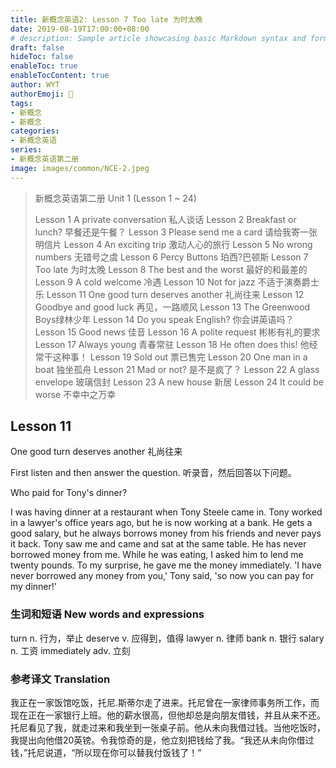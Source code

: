 ```yaml
---
title: 新概念英语2: Lesson 7 Too late 为时太晚
date: 2019-08-19T17:00:00+08:00
# description: Sample article showcasing basic Markdown syntax and formatting for HTML elements.
draft: false
hideToc: false
enableToc: true
enableTocContent: true
author: WYT
authorEmoji: 🧑
tags:
- 新概念
- 新概念
categories:
- 新概念英语
series:
- 新概念英语第二册
image: images/common/NCE-2.jpeg
---
```


> 新概念英语第二册 Unit 1 (Lesson 1 ~ 24)
> 
> Lesson 1 A private conversation 私人谈话
> Lesson 2 Breakfast or lunch? 早餐还是午餐？
> Lesson 3 Please send me a card 请给我寄一张明信片
> Lesson 4 An exciting trip 激动人心的旅行
> Lesson 5 No wrong numbers 无错号之虞
> Lesson 6 Percy Buttons 珀西?巴顿斯
> Lesson 7 Too late 为时太晚
> Lesson 8 The best and the worst 最好的和最差的
> Lesson 9 A cold welcome 冷遇
> Lesson 10 Not for jazz 不适于演奏爵士乐
> Lesson 11 One good turn deserves another 礼尚往来
> Lesson 12 Goodbye and good luck 再见，一路顺风
> Lesson 13 The Greenwood Boys绿林少年
> Lesson 14 Do you speak English? 你会讲英语吗？
> Lesson 15 Good news 佳音
> Lesson 16 A polite request 彬彬有礼的要求
> Lesson 17 Always young 青春常驻
> Lesson 18 He often does this! 他经常干这种事！
> Lesson 19 Sold out 票已售完
> Lesson 20 One man in a boat 独坐孤舟
> Lesson 21 Mad or not? 是不是疯了？
> Lesson 22 A glass envelope 玻璃信封
> Lesson 23 A new house 新居
> Lesson 24 It could be worse 不幸中之万幸



## Lesson 11
One good turn deserves another 
礼尚往来

First listen and then answer the question.
听录音，然后回答以下问题。

Who paid for Tony's dinner?

I was having dinner at a restaurant when Tony Steele came in. Tony worked in a lawyer's office years ago, but he is now working at a bank. He gets a good salary, but he always borrows money from his friends and never pays it back. Tony saw me and came and sat at the same table. He has never borrowed money from me. While he was eating, I asked him to lend me twenty pounds. To my surprise, he gave me the money immediately. 'I have never borrowed any money from you,' Tony said, 'so now you can pay for my dinner!'

### 生词和短语 New words and expressions  

turn  n. 行为，举止
deserve  v. 应得到，值得
lawyer  n. 律师
bank   n. 银行
salary  n. 工资
immediately  adv. 立刻

### 参考译文 Translation


我正在一家饭馆吃饭，托尼.斯蒂尔走了进来。托尼曾在一家律师事务所工作，而现在正在一家银行上班。他的薪水很高，但他却总是向朋友借钱，并且从来不还。托尼看见了我，就走过来和我坐到一张桌子前。他从未向我借过钱。当他吃饭时，我提出向他借20英镑。令我惊奇的是，他立刻把钱给了我。“我还从未向你借过钱，”托尼说道，“所以现在你可以替我付饭钱了！”

